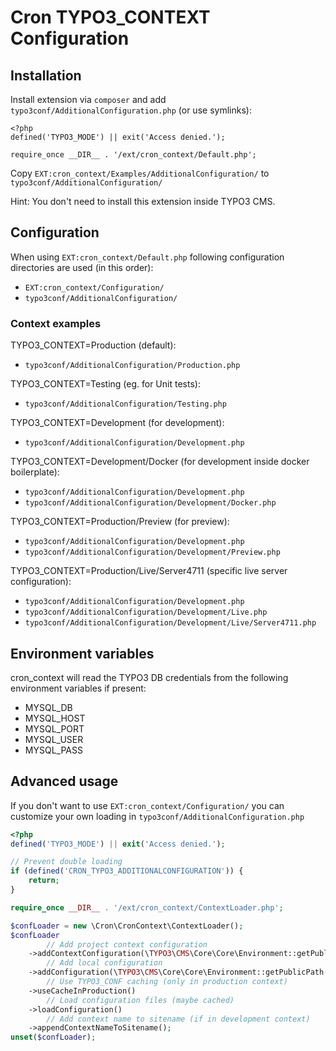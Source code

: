 # Cron TYPO3_CONTEXT Configuration

## Installation

Install extension via `composer` and add `typo3conf/AdditionalConfiguration.php` (or use symlinks):

```
<?php
defined('TYPO3_MODE') || exit('Access denied.');

require_once __DIR__ . '/ext/cron_context/Default.php';
```

Copy `EXT:cron_context/Examples/AdditionalConfiguration/` to `typo3conf/AdditionalConfiguration/`

Hint: You don't need to install this extension inside TYPO3 CMS.

## Configuration

When using `EXT:cron_context/Default.php` following configuration directories are used (in this order):

- `EXT:cron_context/Configuration/`
- `typo3conf/AdditionalConfiguration/`

### Context examples

TYPO3_CONTEXT=Production (default):
- `typo3conf/AdditionalConfiguration/Production.php`

TYPO3_CONTEXT=Testing (eg. for Unit tests):
- `typo3conf/AdditionalConfiguration/Testing.php`

TYPO3_CONTEXT=Development (for development):
- `typo3conf/AdditionalConfiguration/Development.php`

TYPO3_CONTEXT=Development/Docker (for development inside docker boilerplate):
- `typo3conf/AdditionalConfiguration/Development.php`
- `typo3conf/AdditionalConfiguration/Development/Docker.php`

TYPO3_CONTEXT=Production/Preview (for preview):
- `typo3conf/AdditionalConfiguration/Development.php`
- `typo3conf/AdditionalConfiguration/Development/Preview.php`

TYPO3_CONTEXT=Production/Live/Server4711 (specific live server configuration):
- `typo3conf/AdditionalConfiguration/Development.php`
- `typo3conf/AdditionalConfiguration/Development/Live.php`
- `typo3conf/AdditionalConfiguration/Development/Live/Server4711.php`

## Environment variables

cron_context will read the TYPO3 DB credentials from the following environment variables if present:

* MYSQL_DB
* MYSQL_HOST
* MYSQL_PORT
* MYSQL_USER
* MYSQL_PASS

## Advanced usage

If you don't want to use `EXT:cron_context/Configuration/` you can customize your own loading in `typo3conf/AdditionalConfiguration.php`

```php
<?php
defined('TYPO3_MODE') || exit('Access denied.');

// Prevent double loading
if (defined('CRON_TYPO3_ADDITIONALCONFIGURATION')) {
    return;
}

require_once __DIR__ . '/ext/cron_context/ContextLoader.php';

$confLoader = new \Cron\CronContext\ContextLoader();
$confLoader
        // Add project context configuration
    ->addContextConfiguration(\TYPO3\CMS\Core\Core\Environment::getPublicPath() . '/typo3conf/AdditionalConfiguration')
        // Add local configuration
    ->addConfiguration(\TYPO3\CMS\Core\Core\Environment::getPublicPath() . '/typo3conf/AdditionalConfiguration/Local.php')
        // Use TYPO3_CONF caching (only in production context)
    ->useCacheInProduction()
        // Load configuration files (maybe cached)
    ->loadConfiguration()
        // Add context name to sitename (if in development context)
    ->appendContextNameToSitename();
unset($confLoader);
```
